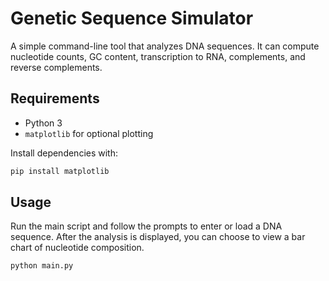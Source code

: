# Genetic Sequence Simulator

A simple command-line tool that analyzes DNA sequences. It can compute nucleotide counts, GC content, transcription to RNA, complements, and reverse complements.

## Requirements
- Python 3
- `matplotlib` for optional plotting

Install dependencies with:
```bash
pip install matplotlib
```

## Usage
Run the main script and follow the prompts to enter or load a DNA sequence. After the analysis is displayed, you can choose to view a bar chart of nucleotide composition.

```bash
python main.py
```
